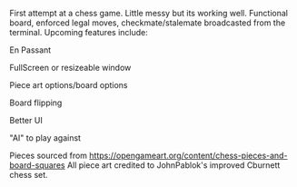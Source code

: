First attempt at a chess game. Little messy but its working well. Functional board, enforced legal moves, checkmate/stalemate broadcasted from the terminal. Upcoming features include:

En Passant

FullScreen or resizeable window

Piece art options/board options

Board flipping

Better UI

"AI" to play against

Pieces sourced from https://opengameart.org/content/chess-pieces-and-board-squares
All piece art credited to JohnPablok's improved Cburnett chess set.
